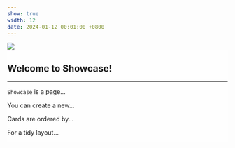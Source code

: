 ```yaml
---
show: true
width: 12
date: 2024-01-12 00:01:00 +0800
---
```

<div class="card h-100">
  <img src="{{ '/assets/images/empty_300x200.png' | relative_url }}" 
       data-src="{{ 'assets/images/covers/cover1.jpg' | relative_url }}" 
       class="lazy w-100 rounded-sm"
       loading="lazy">

  <div class="card-img-overlay" style="overflow-y: auto; max-height: 1000px; background: rgba(255,255,255,0.8)">
    <h2>Welcome to Showcase!</h2>
    <hr />
    <p><code>Showcase</code> is a page...</p>
    <p>You can create a new...</p>
    <p>Cards are ordered by...</p>
    <p>For a tidy layout...</p>
  </div> <!-- 正确闭合 -->
</div>
